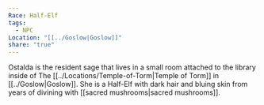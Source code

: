 ```yaml
---
Race: Half-Elf
tags:
  - NPC
Location: "[[../Goslow|Goslow]]"
share: "true"
---
```


Ostalda is the resident sage that lives in a small room attached to the library inside of The [[../Locations/Temple-of-Torm|Temple of Torm]] in [[../Goslow|Goslow]]. She is a Half-Elf with dark hair and bluing skin from years of divining with [[sacred mushrooms|sacred mushrooms]].

